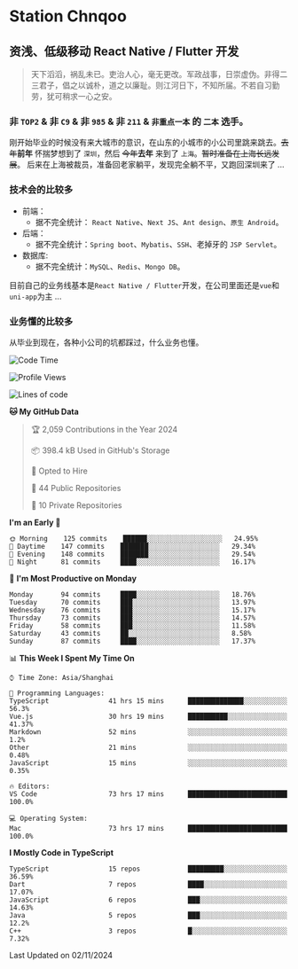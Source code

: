# Station Chnqoo

## 资浅、低级移动 React Native / Flutter 开发

> 天下滔滔，祸乱未已。吏治人心，毫无更改。军政战事，日崇虚伪。非得二三君子，倡之以诚朴，道之以廉耻。则江河日下，不知所届。不若自习勤劳，犹可稍求一心之安。

### 非 `TOP2` & 非 `C9` & 非 `985` & 非 `211` & `非重点一本` 的 `二本` 选手。

刚开始毕业的时候没有来大城市的意识，在山东的小城市的小公司里跳来跳去。~~去年~~**前年** 怀揣梦想到了 `深圳`，然后 ~~今年~~**去年** 来到了 `上海`。~~暂时准备在上海长远发展~~。
后来在上海被裁员，准备回老家躺平，发现完全躺不平，又跑回深圳来了 ...

### 技术会的比较多

- 前端：
  - 据不完全统计： `React Native`、`Next JS`、`Ant design`、`原生 Android`。
- 后端：
  - 据不完全统计：`Spring boot`、`Mybatis`、`SSH`、老掉牙的 `JSP Servlet`。
- 数据库:
  - 据不完全统计：`MySQL`、`Redis`、`Mongo DB`。

目前自己的业务线基本是`React Native / Flutter`开发，在公司里面还是`vue`和`uni-app`为主 ...

### 业务懂的比较多

从毕业到现在，各种小公司的坑都踩过，什么业务也懂。

<!--START_SECTION:waka-->
![Code Time](http://img.shields.io/badge/Code%20Time-6%2C408%20hrs%2055%20mins-blue)

![Profile Views](http://img.shields.io/badge/Profile%20Views-0-blue)

![Lines of code](https://img.shields.io/badge/From%20Hello%20World%20I%27ve%20Written-460%20Thousand%20lines%20of%20code-blue)

**🐱 My GitHub Data** 

> 🏆 2,059 Contributions in the Year 2024
 > 
> 📦 398.4 kB Used in GitHub's Storage 
 > 
> 💼 Opted to Hire
 > 
> 📜 44 Public Repositories 
 > 
> 🔑 10 Private Repositories  
 > 
**I'm an Early 🐤** 

```text
🌞 Morning    125 commits    ██████░░░░░░░░░░░░░░░░░░░   24.95% 
🌆 Daytime    147 commits    ███████░░░░░░░░░░░░░░░░░░   29.34% 
🌃 Evening    148 commits    ███████░░░░░░░░░░░░░░░░░░   29.54% 
🌙 Night      81 commits     ████░░░░░░░░░░░░░░░░░░░░░   16.17%

```
📅 **I'm Most Productive on Monday** 

```text
Monday       94 commits     ████░░░░░░░░░░░░░░░░░░░░░   18.76% 
Tuesday      70 commits     ███░░░░░░░░░░░░░░░░░░░░░░   13.97% 
Wednesday    76 commits     ███░░░░░░░░░░░░░░░░░░░░░░   15.17% 
Thursday     73 commits     ███░░░░░░░░░░░░░░░░░░░░░░   14.57% 
Friday       58 commits     ███░░░░░░░░░░░░░░░░░░░░░░   11.58% 
Saturday     43 commits     ██░░░░░░░░░░░░░░░░░░░░░░░   8.58% 
Sunday       87 commits     ████░░░░░░░░░░░░░░░░░░░░░   17.37%

```


📊 **This Week I Spent My Time On** 

```text
⌚︎ Time Zone: Asia/Shanghai

💬 Programming Languages: 
TypeScript               41 hrs 15 mins      ██████████████░░░░░░░░░░░   56.3% 
Vue.js                   30 hrs 19 mins      ██████████░░░░░░░░░░░░░░░   41.37% 
Markdown                 52 mins             ░░░░░░░░░░░░░░░░░░░░░░░░░   1.2% 
Other                    21 mins             ░░░░░░░░░░░░░░░░░░░░░░░░░   0.48% 
JavaScript               15 mins             ░░░░░░░░░░░░░░░░░░░░░░░░░   0.35%

🔥 Editors: 
VS Code                  73 hrs 17 mins      █████████████████████████   100.0%

💻 Operating System: 
Mac                      73 hrs 17 mins      █████████████████████████   100.0%

```

**I Mostly Code in TypeScript** 

```text
TypeScript               15 repos            █████████░░░░░░░░░░░░░░░░   36.59% 
Dart                     7 repos             ████░░░░░░░░░░░░░░░░░░░░░   17.07% 
JavaScript               6 repos             ███░░░░░░░░░░░░░░░░░░░░░░   14.63% 
Java                     5 repos             ███░░░░░░░░░░░░░░░░░░░░░░   12.2% 
C++                      3 repos             █░░░░░░░░░░░░░░░░░░░░░░░░   7.32%

```



 Last Updated on 02/11/2024
<!--END_SECTION:waka-->

<!---
ChenqiaoStation/ChenqiaoStation is a ✨ special ✨ repository because its `README.md` (this file) appears on your GitHub profile.
You can click the Preview link to take a look at your changes.
--->
